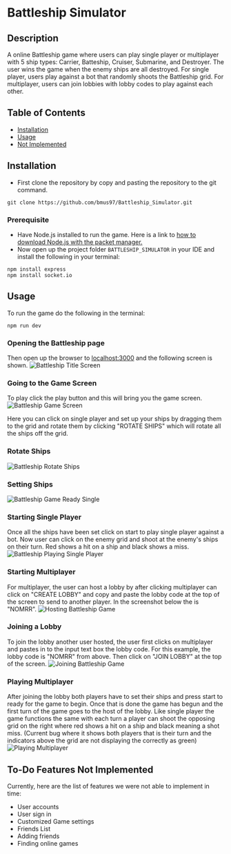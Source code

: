 # Battleship  Simulator

## Description
A online Battleship game where users can play single player or multiplayer
with 5 ship types: Carrier, Batteship, Cruiser, Submarine, and Destroyer.
The user wins the game when the enemy ships are all destroyed.
For single player, users play against a bot that randomly shoots the Battleship
grid. For multiplayer, users can join lobbies with lobby codes to play against each other.

## Table of Contents
- [Installation](#installation)
- [Usage](#usage)
- [Not Implemented](#features-not-implemented)

## Installation
- First clone the repository by copy and pasting the repository to the git command.
```
git clone https://github.com/bmus97/Battleship_Simulator.git
```
### Prerequisite
- Have Node.js installed to run the game. Here is a link to [how to download Node.js with the packet manager.](https://nodejs.org/en/learn/getting-started/how-to-install-nodejs)
- Now open up the project folder `BATTLESHIP_SIMULATOR` in your IDE and install the following in your terminal:
```
npm install express
npm install socket.io
```

## Usage
To run the game do the following in the terminal:
```
npm run dev
```
### Opening the Battleship page
Then open up the browser to [localhost:3000](localhost:3000) and the following screen is shown.
![Battleship Title Screen](project_images/battleship_title_screen.jpg?raw=true "Battleship Title Screen")

### Going to the Game Screen
To play click the play button and this will bring you the game screen.
![Battleship Game Screen](project_images/game_screen.jpg?raw=true "Battleship Game Screen")

Here you can click on single player and set up your ships by dragging them to the grid and rotate them by clicking "ROTATE SHIPS" which will rotate all the ships off the grid.
### Rotate Ships
![Battleship Rotate Ships](project_images/battleship_rotate.jpg?raw=true "Battleship Rotate Ships")
### Setting Ships
![Battleship Game Ready Single](project_images/battleship_single_ready.jpg?raw=true "Battleship Game Ready Single")

### Starting Single Player
Once all the ships have been set click on start to play single player against a
bot. Now user can click on the enemy grid and shoot at the enemy's ships on their turn. Red shows a hit on a ship and black shows a miss.
![Battleship Playing Single Player](project_images/playing_single_player.jpg?raw=true "Battleship Playing Single Player")

### Starting Multiplayer
For multiplayer, the user can host a lobby by after clicking multiplayer can click on "CREATE LOBBY" and copy and paste the lobby code at the top of the screen to send to another player. In the screenshot below the is "NOMRR".
![Hosting Battleship Game](project_images/host_game.jpg?raw=true "Hosting Battleship Game")

### Joining a Lobby
To join the lobby another user hosted, the user first clicks on multiplayer and pastes in to the input text box the lobby code. For this example, the lobby code is "NOMRR" from above. Then click on "JOIN LOBBY" at the top of the screen.
![Joining Battleship Game](project_images/joining_game.jpg?raw=true "Joining Battleship Game")

### Playing Multiplayer
After joining the lobby both players have to set their ships and press start to ready for the game to begin. Once that is done the game has begun and the first turn of the game goes to the host of the lobby. Like single player the game functions the same with each turn a player can shoot the opposing grid on the right where red shows a hit on a ship and black meaning a shot miss. (Current bug where it shows both players that is their turn and the indicators above the grid are not displaying the correctly as green)
![Playing Multiplayer](project_images/playing_multiplayer.jpg?raw=true "Joining Battleship Game")

## To-Do Features Not Implemented
Currently, here are the list of features we were not able to implement in time:
- User accounts
- User sign in
- Customized Game settings
- Friends List
- Adding friends
- Finding online games


